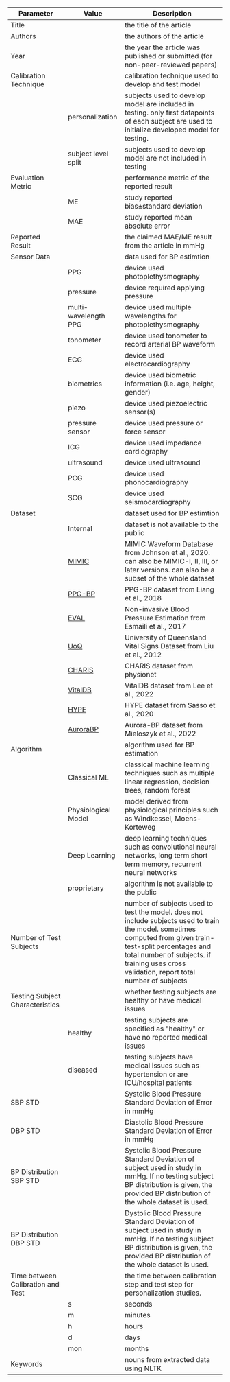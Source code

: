| Parameter                         | Value                                                                       | Description                                                                                                                                                                             |
| --------------------------------- | --------------------------------------------------------------------------- | --------------------------------------------------------------------------------------------------------------------------------------------------------------------------------------- |
| Title                             |                                                                             | the title of the article                                                                                                                                                                |
| Authors                           |                                                                             | the authors of the article                                                                                                                                                              |
| Year                              |                                                                             | the year the article was published or submitted (for non-peer-reviewed papers)                                                                                                          |
| Calibration Technique             |                                                                             | calibration technique used to develop and test model                                                                                                                                    |
|                                   | personalization                                                             | subjects used to develop model are included in testing. only first datapoints of each subject are used to initialize developed model for testing.                                       |
|                                   | subject level split                                                         | subjects used to develop model are not included in testing                                                                                                                              |
| Evaluation Metric                 |                                                                             | performance metric of the reported result                                                                                                                                               |
|                                   | ME                                                                          | study reported bias±standard deviation                                                                                                                                                  |
|                                   | MAE                                                                         | study reported mean absolute error                                                                                                                                                      |
| Reported Result                   |                                                                             | the claimed MAE/ME result from the article in mmHg                                                                                                                                      |
| Sensor Data                       |                                                                             | data used for BP estimtion                                                                                                                                                              |
|                                   | PPG                                                                         | device used photoplethysmography                                                                                                                                                        |
|                                   | pressure                                                                    | device required applying pressure                                                                                                                                                       |
|                                   | multi-wavelength PPG                                                        | device used multiple wavelengths for photoplethysmography                                                                                                                               |
|                                   | tonometer                                                                   | device used tonometer to record arterial BP waveform                                                                                                                                    |
|                                   | ECG                                                                         | device used electrocardiography                                                                                                                                                         |
|                                   | biometrics                                                                  | device used biometric information (i.e. age, height, gender)                                                                                                                            |
|                                   | piezo                                                                       | device used piezoelectric sensor(s)                                                                                                                                                     |
|                                   | pressure sensor                                                             | device used pressure or force sensor                                                                                                                                                    |
|                                   | ICG                                                                         | device used impedance cardiography                                                                                                                                                      |
|                                   | ultrasound                                                                  | device used ultrasound                                                                                                                                                                  |
|                                   | PCG                                                                         | device used phonocardiography                                                                                                                                                           |
|                                   | SCG                                                                         | device used seismocardiography                                                                                                                                                          |
| Dataset                           |                                                                             | dataset used for BP estimtion                                                                                                                                                           |
|                                   | Internal                                                                    | dataset is not available to the public                                                                                                                                                  |
|                                   | [MIMIC](https://physionet.org/content/mimic3wdb/1.0/)                       | MIMIC Waveform Database from Johnson et al., 2020. can also be MIMIC-I, II, III, or later versions. can also be a subset of the whole dataset                                           |
|                                   | [PPG-BP](https://doi.org/10.1038/sdata.2018.20)                             | PPG-BP dataset from Liang et al., 2018                                                                                                                                                  |
|                                   | [EVAL](https://www.kaggle.com/datasets/mkachuee/noninvasivebp)              | Non-invasive Blood Pressure Estimation from Esmaili et al., 2017                                                                                                                        |
|                                   | [UoQ](https://outbox.eait.uq.edu.au/uqdliu3/uqvitalsignsdataset/index.html) | University of Queensland Vital Signs Dataset from Liu et al., 2012                                                                                                                      |
|                                   | [CHARIS](https://physionet.org/content/charisdb/1.0.0/)                     | CHARIS dataset from physionet                                                                                                                                                           |
|                                   | [VitalDB](https://osf.io/dtc45/)                                            | VitalDB dataset from Lee et al., 2022                                                                                                                                                   |
|                                   | [HYPE](https://github.com/arianesasso/aime-2020)                            | HYPE dataset from Sasso et al., 2020                                                                                                                                                    |
|									| [AuroraBP](https://github.com/microsoft/aurorabp-sample-data)			  | Aurora-BP dataset from Mieloszyk et al., 2022 |
| Algorithm                         |                                                                             | algorithm used for BP estimation                                                                                                                                                        |
|                                   | Classical ML                                                                | classical machine learning techniques such as multiple linear regression, decision trees, random forest                                                                                 |
|                                   | Physiological Model                                                         | model derived from physiological principles such as Windkessel, Moens-Korteweg                                                                                                          |
|                                   | Deep Learning                                                               | deep learning techniques such as convolutional neural networks, long term short term memory, recurrent neural networks                                                                  |
|                                   | proprietary                                                                 | algorithm is not available to the public                                                                                                                                                |
| Number of Test Subjects           |                                                                             | number of subjects used to test the model. does not include subjects used to train the model. sometimes computed from given train-test-split percentages and total number of subjects. if training uses cross validation, report total number of subjects  |
| Testing Subject Characteristics   |                                                                             | whether testing subjects are healthy or have medical issues                                                                                                                             |
|                                   | healthy                                                                     | testing subjects are specified as "healthy" or have no reported medical issues                                                                                                          |
|                                   | diseased                                                                    | testing subjects have medical issues such as hypertension or are ICU/hospital patients                                                                                                  |
| SBP STD                           |                                                                             | Systolic Blood Pressure Standard Deviation of Error in mmHg                                                                                                                             |
| DBP STD                           |                                                                             | Diastolic Blood Pressure Standard Deviation of Error in mmHg                                                                                                                            |
| BP Distribution SBP STD           |                                                                             | Systolic Blood Pressure Standard Deviation of subject used in study in mmHg. If no testing subject BP distribution is given, the provided BP distribution of the whole dataset is used. |
| BP Distribution DBP STD           |                                                                             | Dystolic Blood Pressure Standard Deviation of subject used in study in mmHg. If no testing subject BP distribution is given, the provided BP distribution of the whole dataset is used. |
| Time between Calibration and Test |                                                                             | the time between calibration step and test step for personalization studies.                                                                                                            |
|                                   | s                                                                           | seconds                                                                                                                                                                                 |
|                                   | m                                                                           | minutes                                                                                                                                                                                 |
|                                   | h                                                                           | hours                                                                                                                                                                                   |
|                                   | d                                                                           | days                                                                                                                                                                                    |
|                                   | mon                                                                         | months                                                                                                                                                                                  |
| Keywords                          |                                                                             | nouns from extracted data using NLTK                                                                                                                                                    |